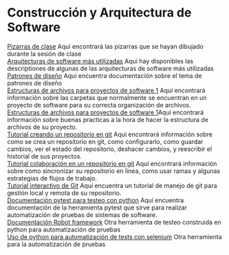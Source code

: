 # Construcción y Arquitectura de Software

[Pizarras de clase](https://drive.google.com/drive/folders/12z3VBe9K4xrBE5uQd4_sjJyyYx9PzV50?usp=sharing) Aquí encontrará las pizarras que se hayan dibujado durante la sesión de clase\
[Arquitecturas de software más utilizadas](https://medium.com/@maniakhitoccori/los-10-patrones-comunes-de-arquitectura-de-software-d8b9047edf0b) Aquí hay disponibles las descriptiones de algunas de las arquitecturas de software más utilizadas\
[Patrones de diseño](https://www.tutorialspoint.com/design_pattern/index.htm) Aquí encuentra documentación sobre el tema de patrones de diseño\
[Estructuras de archivos para proyectos de software 1](https://medium.com/@deshayk/programming-101-file-structures-2e4699ac0fc2) Aquí encontrará información sobre las carpetas que normalmente se encuentran en un proyecto de software para su correcta organización de archivos.\
[Estructuras de archivos para proyectos de software 1](https://mitcommlab.mit.edu/broad/commkit/file-structure/)Aquí encontrará información sobre buenas practicas a la hora de hacer la estructura de archivos de su proyecto.\
[Tutorial creando un repositorio en git](https://www.atlassian.com/es/git/tutorials/setting-up-a-repository) Aquí encontrará información sobre como se crea un repositorio en git, como configurarlo, como guardar cambios, ver el estado del repositorio, deshacer cambios, y reescribir el historial de sus proyectos.\
[Tutorial colaboración en un repositorio en git](https://www.atlassian.com/es/git/tutorials/syncing) Aquí encontrará información sobre como sincronizar su repositorio en linea, como usar ramas y algunas estrategias de flujos de trabajo.\
[Tutorial interactivo de Git](https://learngitbranching.js.org/?locale=es_ES) Aquí encuentra un tutorial de manejo de git para gestión local y remota de su repositorio.\
[Documentación pytest para testeo con python](https://docs.pytest.org/en/7.1.x/) Aquí encuentra documentación de la herramienta pytest que sirve para realizar automatización de pruebas de sistemas de software.\
[Documentación Robot framework](https://robotframework.org/?tab=1#getting-started) Otra herramienta de testeo construida en python para automatización de pruebas\
[Uso de python para automatización de tests con selenium](https://www.javatpoint.com/selenium-python#automation) Otra herramienta para la automatización de pruebas

